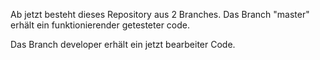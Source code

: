 Ab jetzt besteht dieses Repository aus 2 Branches. 
Das Branch "master" erhält ein funktionierender getesteter code.
 
Das Branch developer erhält ein jetzt bearbeiter Code.
 
 
 